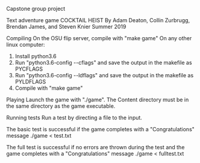 Capstone group project

Text adventure game
COCKTAIL HEIST
By Adam Deaton, Collin Zurbrugg, Brendan James, and Steven Knier
Summer 2019

Compiling
On the OSU flip server, compile with "make game"
On any other linux computer:
  1. Install python3.6
  2. Run "python3.6-config --cflags" and save the output in the makefile as PYCFLAGS
  3. Run "python3.6-config --ldflags" and save the output in the makefile as PYLDFLAGS
  4. Compile with "make game"
  
Playing
Launch the game with "./game". The Content directory must be in the same directory as the game executable.

Running tests
Run a test by directing a file to the input.

The basic test is successful if the game completes with a "Congratulations" message
./game < test.txt

The full test is successful if no errors are thrown during the test and the game
completes with a "Congratulations" message
./game < fulltest.txt
